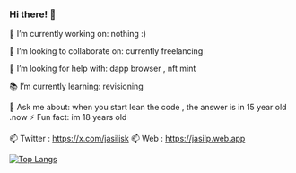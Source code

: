 ### Hi there! 👋

🚀 I’m currently working on: nothing :)

🤝 I’m looking to collaborate on: currently freelancing

🔧 I’m looking for help with: dapp browser , nft mint

📚 I’m currently learning: revisioning

💬 Ask me about: when you start lean the code , the answer is in 15 year old .now
⚡ Fun fact: im 18 years old

📫 Twitter :  https://x.com/jasiljsk
📫 Web  :     https://jasilp.web.app


[![Top Langs](https://github-readme-stats.vercel.app/api/top-langs/?username=jasil123&layout=compact&theme=radical)](https://github.com/jasil123)
